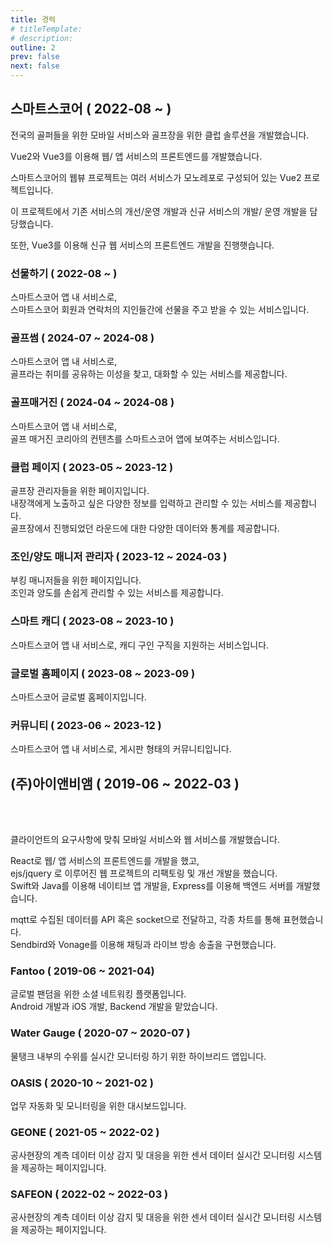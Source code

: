 ```yaml
---
title: 경력
# titleTemplate:
# description:
outline: 2
prev: false
next: false
---
```


## 스마트스코어 <span class="text-sm"> ( 2022-08 ~ ) </span>

<Badge type='tip' text='Vue2'/>
<Badge type='tip' text='Vue3' />
<Badge type='info' text='Vuex' />
<Badge type='info' text='Pinia' />
<Badge type='tip' text='Highcharts' />
<Badge type='tip' text='Sendbird' />
<Badge type='tip' text='Git' />
<Badge type='info' text='GitLab'/>
<Badge type='info' text='Jira' />
<Badge type='info' text='Zeplin' />

전국의 골퍼들을 위한 모바일 서비스와 골프장을 위한 클럽 솔루션을 개발했습니다.

Vue2와 Vue3를 이용해 웹/ 앱 서비스의 프론트엔드를 개발했습니다.

스마트스코어의 웹뷰 프로젝트는 여러 서비스가 모노레포로 구성되어 있는 Vue2 프로젝트입니다.

이 프로젝트에서 기존 서비스의 개선/운영 개발과 신규 서비스의 개발/ 운영 개발을 담당했습니다.

또한, Vue3를 이용해 신규 웹 서비스의 프론트엔드 개발을 진행햇습니다.

### 선물하기 <span class="text-sm"> ( 2022-08 ~ ) </span>

<div class="mt-8">
  <Badge type='info' text='Vue2'/>
  <Badge type='info' text='Vuex'/>
</div>

스마트스코어 앱 내 서비스로, <br>
스마트스코어 회원과 연락처의 지인들간에 선물을 주고 받을 수 있는 서비스입니다.

### 골프썸 <span class="text-sm"> ( 2024-07 ~ 2024-08 ) </span>

<div class="mt-8">
  <Badge type='info' text='Vue2'/>
  <Badge type='info' text='Vuex'/>
  <Badge type='info' text='Sendbird'/>
</div>

스마트스코어 앱 내 서비스로, <br>
골프라는 취미를 공유하는 이성을 찾고, 대화할 수 있는 서비스를 제공합니다.

### 골프매거진 <span class="text-sm"> ( 2024-04 ~ 2024-08 ) </span>

<div class="mt-8">
  <Badge type='info' text='Vue2'/>
  <Badge type='info' text='Vuex'/>
</div>

스마트스코어 앱 내 서비스로, <br>
골프 매거진 코리아의 컨텐츠를 스마트스코어 앱에 보여주는 서비스입니다.

### 클럽 페이지 <span class="text-sm"> ( 2023-05 ~ 2023-12 ) </span>

<div class="mt-8">
  <Badge type='info' text='Vue3'/>
  <Badge type='info' text='VueUse'/>
  <Badge type='info' text='Pinia'/>
  <Badge type='info' text='Highcharts'/>
</div>

골프장 관리자들을 위한 페이지입니다. <br>
내장객에게 노출하고 싶은 다양한 정보를 입력하고 관리할 수 있는 서비스를 제공합니다. <br>
골프장에서 진행되었던 라운드에 대한 다양한 데이터와 통계를 제공합니다.

### 조인/양도 매니저 관리자 <span class="text-sm"> ( 2023-12 ~ 2024-03 ) </span>

<div class="mt-8">
  <Badge type='info' text='Vue3'/>
  <Badge type='info' text='VueUse'/>
  <Badge type='info' text='Pinia'/>
</div>

부킹 매니저들을 위한 페이지입니다. <br>
조인과 양도를 손쉽게 관리할 수 있는 서비스를 제공합니다.

### 스마트 캐디 <span class="text-sm"> ( 2023-08 ~ 2023-10 ) </span>

<div class="mt-8">
  <Badge type='info' text='Vue2'/>
  <Badge type='info' text='Vuex'/>
</div>

스마트스코어 앱 내 서비스로, 캐디 구인 구직을 지원하는 서비스입니다.

### 글로벌 홈페이지 <span class="text-sm"> ( 2023-08 ~ 2023-09 ) </span>

<div class="mt-8">
  <Badge type='info' text='Vue3'/>
  <Badge type='info' text='VueUse'/>
  <Badge type='info' text='Pinia'/>
  <Badge type='info' text='i18n'/>
</div>

스마트스코어 글로벌 홈페이지입니다.

### 커뮤니티 <span class="text-sm"> ( 2023-06 ~ 2023-12 ) </span>

<div class="mt-8">
  <Badge type='info' text='Vue2'/>
  <Badge type='info' text='Vuex'/>
</div>

스마트스코어 앱 내 서비스로, 게시판 형태의 커뮤니티입니다.

## (주)아이앤비앰 <span class="text-sm"> ( 2019-06 ~ 2022-03 ) </span>

<Badge type='tip' text='React' />
<Badge type='info' text='ejs' />
<Badge type='info' text='jquery' /> 
<Badge type='tip' text='amCharts4' /> 
<Badge type='tip' text='ApexCharts' /> 
<Badge type='tip' text='FusionCharts' /> 
<br/>
<Badge type='info' text='Express' />
<Badge type='info' text='mongodb' />
<Badge type='info' text='mqtt' />
<Badge type='info' text='gcp' />
<Badge type='info' text='firebase' />
<Badge type='tip' text='Sendbird' />
<Badge type='tip' text='Git' />
<Badge type='info' text='GitHub' />
<Badge type='info' text='Asana' />
<Badge type='info' text='Zeplin' />
<br/>
<Badge type='tip' text='Swift' />
<Badge type='tip' text='Java (Android)' />

클라이언트의 요구사항에 맞춰 모바일 서비스와 웹 서비스를 개발했습니다.

React로 웹/ 앱 서비스의 프론트엔드를 개발을 했고,<br>
ejs/jquery 로 이루어진 웹 프로젝트의 리팩토링 및 개선 개발을 했습니다.<br>
Swift와 Java를 이용해 네이티브 앱 개발을, Express를 이용해 백엔드 서버를 개발했습니다.

mqtt로 수집된 데이터를 API 혹은 socket으로 전달하고, 각종 차트를 통해 표현했습니다.<br>
Sendbird와 Vonage를 이용해 채팅과 라이브 방송 송출을 구현했습니다.

### Fantoo <span class="text-sm"> ( 2019-06 ~ 2021-04) </span>

<div class="mt-8">
  <Badge type='info' text='Swift' />
  <Badge type='info' text='Java (Android)' />
  <Badge type='info' text='React' />
  <Badge type='info' text='MobX' />
  <Badge type='info' text='Sendbird' />
  <Badge type='info' text='Express' />
  <Badge type='info' text='MongoDB' />
</div>

글로벌 팬덤을 위한 소셜 네트워킹 플랫폼입니다. <br>
Android 개발과 iOS 개발, Backend 개발을 맡았습니다.

### Water Gauge <span class="text-sm"> ( 2020-07 ~ 2020-07 ) </span>

<div class="mt-8">
  <Badge type='info' text='Swift' />
  <Badge type='info' text='Java (Android)' />
  <Badge type='info' text='React' />
  <Badge type='info' text='Express' />
  <Badge type='info' text='MongoDB' />
  <Badge type='info' text='ApexChart' />
  <Badge type='info' text='FusionChart' />
  <Badge type='info' text='socket.io' />
</div>

물탱크 내부의 수위를 실시간 모니터링 하기 위한 하이브리드 앱입니다.

### OASIS <span class="text-sm"> ( 2020-10 ~ 2021-02 ) </span>

<div class="mt-8">
  <Badge type='info' text='React' />
  <Badge type='info' text='Context API' />
  <Badge type='info' text='Express' />
  <Badge type='info' text='ApexChart' />
</div>

업무 자동화 및 모니터링을 위한 대시보드입니다.

### GEONE <span class="text-sm"> ( 2021-05 ~ 2022-02 ) </span>

<div class="mt-8">
  <Badge type='info' text='ejs' />
  <Badge type='info' text='jquery' />
  <Badge type='info' text='Express' />
  <Badge type='info' text='firebase' />
  <Badge type='info' text='amCharts4' />
  <Badge type='info' text='mqtt' />
  <Badge type='info' text='gcp iot core' />
</div>

공사현장의 계측 데이터 이상 감지 및 대응을 위한 센서 데이터 실시간 모니터링 시스템을 제공하는 페이지입니다.

### SAFEON <span class="text-sm"> ( 2022-02 ~ 2022-03 ) </span>

<div class="mt-8">
  <Badge type='info' text='ejs' />
  <Badge type='info' text='jquery' />
  <Badge type='info' text='firebase' />
  <Badge type='info' text='amCharts4' />
  <Badge type='info' text='mqtt' />
  <Badge type='info' text='kakao map' />
</div>

공사현장의 계측 데이터 이상 감지 및 대응을 위한 센서 데이터 실시간 모니터링 시스템을 제공하는 페이지입니다.

<!--
안드로이드, ios 앱의 채팅 구현 (샌드버드)
웹뷰 구현

각종 대시보드 화면 구현과
대시보드 화면에 필요한 차트 구현 (amcharts4, apex chart, fusion chart)
-->
